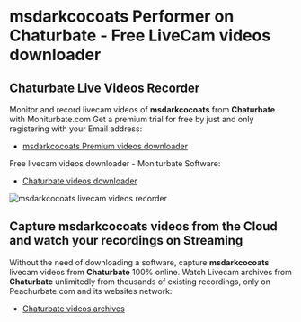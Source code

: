 # msdarkcocoats Performer on Chaturbate - Free LiveCam videos downloader

## Chaturbate Live Videos Recorder

Monitor and record livecam videos of **msdarkcocoats** from **Chaturbate** with Moniturbate.com
Get a premium trial for free by just and only registering with your Email address:
* [msdarkcocoats Premium videos downloader](https://moniturbate.com/request-demo-licence-key.html)

Free livecam videos downloader - Moniturbate Software:
* [Chaturbate videos downloader](https://moniturbate.com/moniturbate-download-software.html)

![msdarkcocoats livecam videos recorder](https://peachurnet.com/templates/moniturbate-software.png)


## Capture msdarkcocoats videos from the Cloud and watch your recordings on Streaming

Without the need of downloading a software, capture **msdarkcocoats** livecam videos from **Chaturbate** 100% online.
Watch Livecam archives from **Chaturbate** unlimitedly from thousands of existing recordings, only on Peachurbate.com and its websites network:
* [Chaturbate videos archives](https://peachurnet.com/)